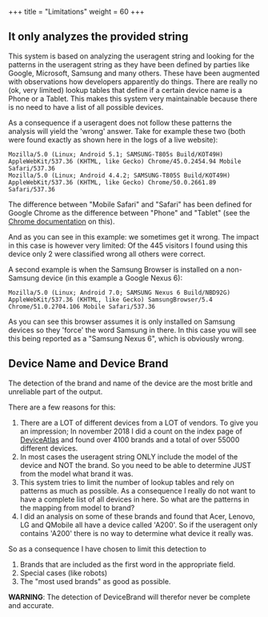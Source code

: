 +++
title = "Limitations"
weight = 60
+++
## It only analyzes the provided string
This system is based on analyzing the useragent string and looking for the patterns in the useragent string as they have been defined by parties like Google, Microsoft, Samsung and many others. These have been augmented with observations how developers apparently do things. There are really no (ok, very limited) lookup tables that define if a certain device name is a Phone or a Tablet. This makes this system very maintainable because there is no need to have a list of all possible devices.

As a consequence if a useragent does not follow these patterns the analysis will yield the 'wrong' answer.
Take for example these two (both were found exactly as shown here in the logs of a live website):

    Mozilla/5.0 (Linux; Android 5.1; SAMSUNG-T805s Build/KOT49H) AppleWebKit/537.36 (KHTML, like Gecko) Chrome/45.0.2454.94 Mobile Safari/537.36
    Mozilla/5.0 (Linux; Android 4.4.2; SAMSUNG-T805S Build/KOT49H) AppleWebKit/537.36 (KHTML, like Gecko) Chrome/50.0.2661.89 Safari/537.36

The difference between "Mobile Safari" and "Safari" has been defined for Google Chrome as the difference between "Phone" and "Tablet" (see the [Chrome documentation](https://developer.chrome.com/multidevice/user-agent) on this).

And as you can see in this example: we sometimes get it wrong.
The impact in this case is however very limited: Of the 445 visitors I found using this device only 2 were classified wrong all others were correct.

A second example is when the Samsung Browser is installed on a non-Samsung device (in this example a Google Nexus 6):

    Mozilla/5.0 (Linux; Android 7.0; SAMSUNG Nexus 6 Build/NBD92G) AppleWebKit/537.36 (KHTML, like Gecko) SamsungBrowser/5.4 Chrome/51.0.2704.106 Mobile Safari/537.36

As you can see this browser assumes it is only installed on Samsung devices so they 'force' the word Samsung in there.
In this case you will see this being reported as a "Samsung Nexus 6", which is obviously wrong.

## Device Name and Device Brand
The detection of the brand and name of the device are the most britle and unreliable part of the output.

There are a few reasons for this:

1. There are a LOT of different devices from a LOT of vendors.
To give you an impression; In november 2018 I did a count on the index page of [DeviceAtlas](https://deviceatlas.com/device-data/devices) and found over 4100 brands and a total of over 55000 different devices.
1. In most cases the useragent string ONLY include the model of the device and NOT the brand. So you need to be able to determine JUST from the model what brand it was.
1. This system tries to limit the number of lookup tables and rely on patterns as much as possible. As a consequence I really do not want to have a complete list of all devices in here. So what are the patterns in the mapping from model to brand?
1. I did an analysis on some of these brands and found that Acer, Lenovo, LG and QMobile all have a device called 'A200'.
So if the useragent only contains 'A200' there is no way to determine what device it really was.

So as a consequence I have chosen to limit this detection to

1. Brands that are included as the first word in the appropriate field.
1. Special cases (like robots)
1. The "most used brands" as good as possible.

**WARNING**: The detection of DeviceBrand will therefor never be complete and accurate.
